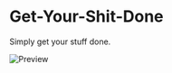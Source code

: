Get-Your-Shit-Done
==================

Simply get your stuff done.


![Preview](https://dl.dropboxusercontent.com/u/82137075/gysd_capture.PNG)
